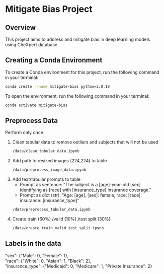 # Mitigate Bias Project

## Overview
This project aims to address and mitigate bias in deep learning models using CheXpert database.

## Creating a Conda Environment

To create a Conda environment for this project, run the following command in your terminal:

```bash
conda create --name mitigate-bias python=3.8.19
```
To open the environment, run the following command in your terminal:

```bash
conda activate mitigate-bias
```

## Preprocess Data

Perform only once

1. Clean tabular data to remove outliers and subjects that will not be used
    ```bash
    /data/clean_tabular_data.ipynb
    ```
2. Add path to resized images (224,224) to table
    ```bash
    /data/preprocess_image_data.ipynb
    ```
3. Add text/tabular prompts to table
    * Prompt as sentence:  "The subject is a [age]-year-old [sex] identifying as [race] with [insurance_type] insurance coverage."
    * Prompt as dict (str): "Age: [age], [sex]: female, race: [race], insurance: [insurance_type]"
    ```bash
    /data/preprocess_tabular_data.ipynb
    ```
4. Create train (60%) /valid (10%) /test split (30%)
    ```bash
    /data/create_train_valid_test_split.ipynb
    ```


## Labels in the data
  
"sex": {"Male": 0, "Female": 1},  
"race": {"White": 0, "Asian": 1, "Black": 2},  
"insurance_type": {"Medicaid": 0, "Medicare": 1, "Private Insurance": 2}  


